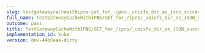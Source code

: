 ```yaml
---
slug: testgatewaycachewithipns-get_for_-ipns-_unixfs_dir_as_json_succeeds
full_name: TestGatewayCacheWithIPNS/GET_for_/ipns/_unixfs_dir_as_JSON_succeeds
outcome: pass
title: TestGatewayCacheWithIPNS/GET_for_/ipns/_unixfs_dir_as_JSON_succeeds
implementation_id: kubo
version: dev-44b0eaa-dirty
---
```


